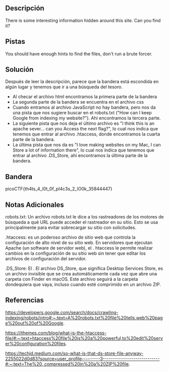 ## Descripción
There is some interesting information hidden around this site. Can you find it?

## Pistas 
You should have enough hints to find the files, don't run a brute forcer. 
## Solución
Después de leer la descripción, parece que la bandera está escondida en algún lugar y tenemos que ir a una búsqueda del tesoro.
* Al checar el archivo html encontramos la primera parte de la bandera
* La segunda parte de la bandera se encuentra en el archivo css
* Cuando entramos al archivo JavaScript no hay bandera, pero nos da una pista que nos sugiere buscar en el robots.txt ("How can I keep Google from indexing my website?"). Ahí encontramos la tercera parte. 
* La siguiente pista que nos deja el último archivo es "I think this is an apache sever... can you Access the next flag?", lo cual nos indica que tenemos que entrar al archivo .htaccess, donde encontramos la cuarta parte de la bandera.
* La última pista que nos da es "I love making websites on my Mac, I can Store a lot of information there", lo cual nos indica que tenemos que entrar al archivo .DS_Store, ahí encontramos la última parte de la bandera.


## Bandera
picoCTF{th4ts_4_l0t_0f_pl4c3s_2_lO0k_35844447}
## Notas Adicionales
robots.txt: Un archivo robots.txt le dice a los rastreadores de los motores de búsqueda a qué URL puede acceder el rastreador en su sitio. Esto se usa principalmente para evitar sobrecargar su sitio con solicitudes.

.htaccess: es un poderoso archivo de sitio web que controla la configuración de alto nivel de su sitio web. En servidores que ejecutan Apache (un software de servidor web), el . htaccess le permite realizar cambios en la configuración de su sitio web sin tener que editar los archivos de configuración del servidor.

.DS_Store: El . El archivo DS_Store, que significa Desktop Services Store, es un archivo invisible que se crea automáticamente cada vez que abre una carpeta con Finder en macOS. Este archivo seguirá a la carpeta dondequiera que vaya, incluso cuando esté comprimido en un archivo ZIP.

## Referencias
https://developers.google.com/search/docs/crawling-indexing/robots/intro#:~:text=A%20robots.txt%20file%20tells,web%20page%20out%20of%20Google.

https://ithemes.com/blog/what-is-the-htaccess-file/#:~:text=htaccess%20file%20is%20a%20powerful,to%20edit%20server%20configuration%20files.

https://techjd.medium.com/so-what-is-that-ds-store-file-anyway-2255022d0d83?source=user_profile---------3----------------------------#:~:text=The%20.,compressed%20in%20a%20ZIP%20file.
